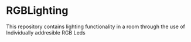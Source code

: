 # RGBLighting
This repository contains lighting functionality in a room through the use of Individually addresible RGB Leds
